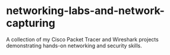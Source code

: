 # networking-labs-and-network-capturing
A collection of my Cisco Packet Tracer and Wireshark projects demonstrating hands-on networking and security skills.
